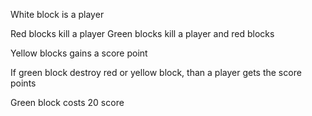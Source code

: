 White block is a player 


Red blocks kill a player
Green blocks kill a player and red blocks 


Yellow blocks gains a score point

If green block destroy red or yellow block, than a player gets the score points


Green block costs 20 score







